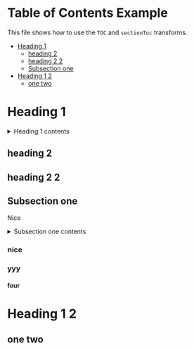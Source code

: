 # Table of Contents Example

This file shows how to use the `TOC` and `sectionToc` transforms.

<!-- doc-gen TOC maxDepth=2 -->
- [Heading 1](#heading-1)
  - [heading 2](#heading-2)
  - [heading 2 2](#heading-2-2)
  - [Subsection one](#subsection-one)
- [Heading 1 2](#heading-1-2)
  - [one two](#one-two)
<!-- end-doc-gen -->

# Heading 1

<!-- doc-gen TOC sub -->
<details>
<summary>Heading 1 contents</summary>

- [heading 2](#heading-2)
- [heading 2 2](#heading-2-2)
- [Subsection one](#subsection-one)
  - [nice](#nice)
  - [yyy](#yyy)
    - [four](#four)

</details>
<!-- end-doc-gen -->

## heading 2

## heading 2 2

## Subsection one

Nice

<!-- doc-gen sectionToc -->
<details>
<summary>Subsection one contents</summary>

- [nice](#nice)
- [yyy](#yyy)
  - [four](#four)

</details>
<!-- end-doc-gen -->

### nice

### yyy

#### four

# Heading 1 2

## one two